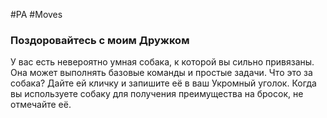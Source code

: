 #PA #Moves 
### Поздоровайтесь с моим Дружком
У вас есть невероятно умная собака, к которой вы сильно привязаны. Она может выполнять базовые команды и простые задачи. Что это за собака? Дайте ей кличку и запишите её в ваш Укромный уголок. Когда вы используете собаку для получения преимущества на бросок, не отмечайте её.